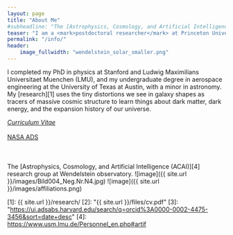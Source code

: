 ```yaml
---
layout: page
title: "About Me"
#subheadline: "The [Astrophysics, Cosmology, and Artificial Intelligence (ACAI)][4] research group at Wendelstein observatory."
teaser: "I am a <mark>postdoctoral researcher</mark> at Princeton University, studying the <mark>large-scale structure of the universe</mark> with imaging and spectroscopic surveys."
permalink: "/info/"
header:
    image_fullwidth: "wendelstein_solar_smaller.png"
---
```


I completed my PhD in physics at Stanford and Ludwig Maximilians Universitaet Muenchen (LMU), and my undergraduate degree in aerospace engineering at the University of Texas at Austin, with a minor in astronomy. My [research][1] uses the tiny distortions we see in galaxy shapes as tracers of massive cosmic structure to learn things about dark matter, dark energy, and the expansion history of our universe.

<a  href=[2] class="button middle r15 large radius" href=[2]>*Curriculum Vitae*</a>
<br/><br/>
<a href=[3] class="button middle r15 large radius" >NASA ADS</a>
<br/><br/>
<br/><br/>
The [Astrophysics, Cosmology, and Artificial Intelligence (ACAI)][4] research group at Wendelstein observatory.
![image]({{ site.url }}/images/Bild004_Neg.Nr.N4.jpg)
![image]({{ site.url }}/images/affiliations.png)

 [1]: {{ site.url }}/research/
 [2]: "{{ site.url }}/files/cv.pdf"
 [3]: "https://ui.adsabs.harvard.edu/search/q=orcid%3A0000-0002-4475-3456&sort=date+desc"
 [4]: https://www.usm.lmu.de/Personnel_en.php#artif
